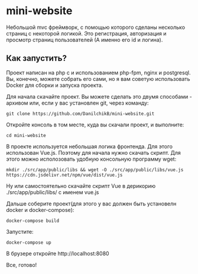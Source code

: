 mini-website
============

Небольшой mvc фреймворк, с помощью которого сделаны несколько страниц с некоторой логикой. Это регистрация, авторизация и просмотр страниц пользователей (А именно его id и логина).


Как запустить?
--------------

Проект написан на php с и использованием php-fpm, nginx и postgresql. Вы, конечно, можете собрать его сами, но я вам советую использовать Docker для сборки и запуска проекта.

Для начала скачайте проект. Вы можете сделать это двумя способами - архивом или, если у вас установлен git, через команду:

```
git clone https://github.com/DanilchikB/mini-website.git
```
Откройте консоль в том месте, куда вы скачали проект, и выполните:
```
cd mini-website
```


В проекте используется небольшая логика фронтенда. Для этого использован Vue.js.
Поэтому для начала нужно скачать скрипт. Для этого можно исполозовать удобную консольную программу wget:
```
mkdir ./src/app/public/libs && wget -O ./src/app/public/libs/vue.js https://cdn.jsdelivr.net/npm/vue/dist/vue.js
```
Ну или самостоятельно скачайте скрипт Vue в дерикорию ./src/app/public/libs/ с именем vue.js

Дальше соберите проект(для этого у вас должен быть установелн docker и docker-compose):

```
docker-compose build
```
Запустите:

```
docker-compose up
```
В брузере откройте http://localhost:8080

Все, готово!



